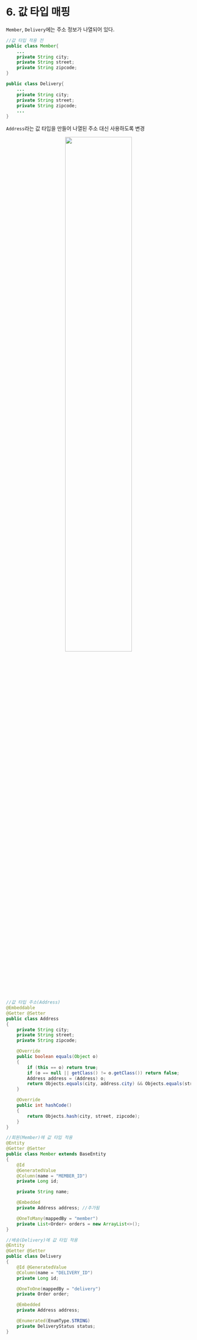 # 6. 값 타입 매핑
`Member`, `Delivery`에는 주소 정보가 나열되어 있다.
```java
//값 타입 적용 전
public class Member{
    ...
    private String city;
    private String street;
    private String zipcode;
}

public class Delivery{
    ...
    private String city;
    private String street;
    private String zipcode;
    ...
}
```
`Address`라는 값 타입을 만들어 나열된 주소 대신 사용하도록 변경

<p align="center"><img src="https://velog.velcdn.com/images%2Fdbsrud11%2Fpost%2Fc4e5a59c-daa7-405b-a9d6-6bd823a4ab2e%2Fimage.png" width="60%"></p>   

```java
//값 타입 주소(Address)
@Embeddable
@Getter @Setter
public class Address
{
    private String city;
    private String street;
    private String zipcode;

    @Override
    public boolean equals(Object o)
    {
        if (this == o) return true;
        if (o == null || getClass() != o.getClass()) return false;
        Address address = (Address) o;
        return Objects.equals(city, address.city) && Objects.equals(street, address.street) && Objects.equals(zipcode, address.zipcode);
    }

    @Override
    public int hashCode()
    {
        return Objects.hash(city, street, zipcode);
    }
}
```
```java
//회원(Member)에 값 타입 적용
@Entity
@Getter @Setter
public class Member extends BaseEntity
{
    @Id
    @GeneratedValue
    @Column(name = "MEMBER_ID")
    private Long id;

    private String name;

    @Embedded
    private Address address; //추가됨

    @OneToMany(mappedBy = "member")
    private List<Order> orders = new ArrayList<>();
}
```
```java
//배송(Delivery)에 값 타입 적용
@Entity
@Getter @Setter
public class Delivery
{
    @Id @GeneratedValue
    @Column(name = "DELIVERY_ID")
    private Long id;

    @OneToOne(mappedBy = "delivery")
    private Order order;

    @Embedded
    private Address address;

    @Enumerated(EnumType.STRING)
    private DeliveryStatus status;
}
```